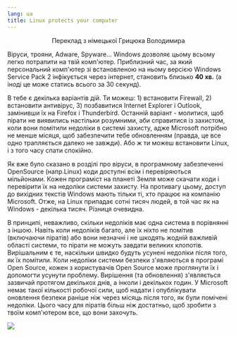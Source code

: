 ```yaml
---
lang: ua
title: Linux protects your computer
---
```

<p align="center">Переклад з німецької Грицюка Володимира

Віруси, трояни, Adware, Spyware... Windows дозволяє цьому всьому легко потрапити на твій комп'ютер. Приблизний час, за який персональний комп'ютер зі встановленою на ньому версією Windows Service Pack 2 інфікується через інтернет, становить близько <b>40 хв.</b> (а іноді це може статись всього за 30 секунд).

В тебе є декілька варіантів дій. Ти можеш: 1) встановити Firewall, 2) встановити антивірус, 3) позбавитися Internet Explorer і Outlook, замінивши їх на Firefox і  Thunderbird. 
Останній варіант - молитися, щоб пірати не виявились настільки розумними, аби справитися із захистом, коли вони помітили недоліки в  системі захисту, адже Microsoft потрібно не менше місяця, щоб забезпечити тебе обновленням (правда, це все одно трапляється далеко не завжди). Або ж ти можеш встановити Linux, і з того часу спати спокійно.

Як вже було сказано в розділі про віруси, в програмному забезпеченні OpenSource (напр.Linux) коди доступні всім і перевіряються мільйонами. Кожен програміст на планеті Земля може скачати коди і перевірити їх на недоліки системи захисту. На противагу цьому, доступ до вихідних текстів Windows мають тільки ті, хто працює на компанію Microsoft. Отже, на Linux припадає сотні тисяч людей, в той час як на Windows - декілька тисяч. Різниця очевидна.

В принципі, неважливо, скільки недоліків має одна система в порівнянні з іншою. Навіть коли недоліків багато, але їх ніхто не помітив (включаючи піратів) або вони незначні і не шкодять жодній важливій області системи, то пірати не можуть завдати великих клопотів. Вирішальним є те, наскільки швидко будуть усунені недоліки після того, як їх помітили. Коли недоліки системи безпеки з'являються в програмі Open Source, кожен з користувачів Open Source може проглянути їх і допомогти усунути проблему. Вирішення (та обновлення) з'являється зазвичай протягом декількох днів, а інколи і декількох годин. У Microsoft немає такої кількості робочої сили, щоб надати і опублікувати оновлення безпеки раніше ніж через місяць після того, як були помічені недоліки. Цього часу для піратів більш ніж достатньо, щоб зробити з твоїм комп'ютером все, що вони захочуть.


<img src="Images/security_thumb.png" />




